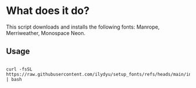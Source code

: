 # What does it do?

This script downloads and installs the following fonts: Manrope, Merriweather, Monospace Neon.

## Usage

##
    curl -fsSL https://raw.githubusercontent.com/ilydyu/setup_fonts/refs/heads/main/install.sh | bash